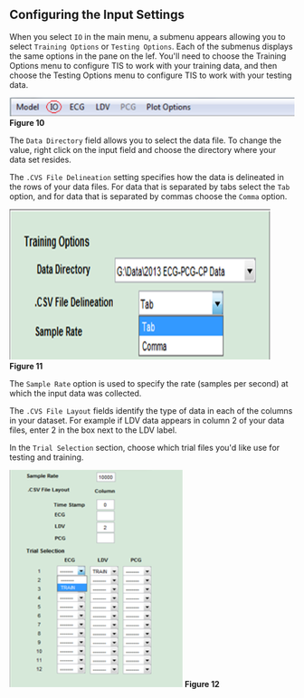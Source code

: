 ## Configuring the Input Settings 

When you select `IO` in the main menu, a submenu appears allowing you to select `Training Options` or `Testing Options`. Each of the submenus displays the same options in the pane on the lef.  You'll need to choose the Training Options menu to configure TIS to work with your training data, and then choose the Testing Options menu to configure TIS to work with your testing data.  

![Training and Testing Sub-Menu](images/fig10_menu_io.png) 
**Figure 10**

The `Data Directory` field allows you to select the data file. To change the value, right click on the input field and choose the directory where your data set resides. 

The `.CVS File Delineation` setting specifies how the data is delineated in the rows of your data files. For data that is separated by tabs select the `Tab` option, and for data that is separated by commas choose the `Comma` option. 

![Training Options](images/fig11_training_options.png) 
**Figure 11**

The `Sample Rate` option is used to specify the rate (samples per second) at which the input data was collected. 

The `.CVS File Layout` fields identify the type of data in each of the columns in your dataset.  For example if LDV data appears in column 2 of your data files, enter 2 in the box next to the LDV label. 

In the `Trial Selection` section, choose which trial files you'd like use for testing and training. 

![Trail Selection](images/fig12_trial_selection.png) 
**Figure 12**


